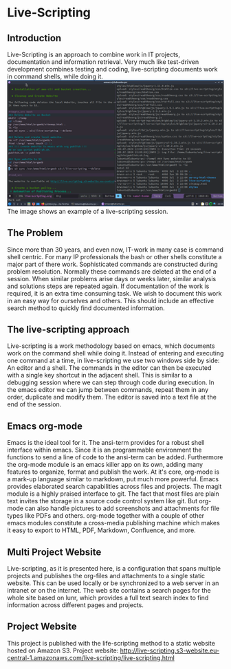 # Live-Scripting
## Introduction

Live-Scripting is an approach to combine work in IT projects, documentation and information retrieval.
Very much like test-driven development combines testing and coding, live-scripting documents work in command shells, while doing it.
![Example of a live-scripting session.](/images/Introduction/2020-07-03_22-06-50_2020-07-03_22-05-56.png)
The image shows an example of a live-scripting session.
## The Problem

Since more than 30 years, and even now, IT-work in many case is command shell centric. For many IP professionals the bash or other shells constitute a major part of there work. Sophisticated commands are constructed during problem resolution. Normally these commands are deleted at the end of a session. When similar problems arise days or weeks later, similar analysis and solutions steps are repeated again. If documentation of the work is required, it is an extra time consuming task. We wish to document this work in an easy way for ourselves and others. This should include an effective search method to quickly find documented information.

## The live-scripting approach

Live-scripting is a work methodology based on emacs, which documents work on the command shell while doing it. Instead of entering and executing one command at a time, in live-scripting we use two windows side by side: An editor and a shell. The commands in the editor can then be executed with a single key shortcut in the adjacent shell. This is similar to a debugging session where we can step through code during execution. In the emacs editor we can jump between commands, repeat them in any order, duplicate and modify them. The editor is saved into a text file at the end of the session.

## Emacs org-mode

Emacs is the ideal tool for it. The ansi-term provides for a robust shell interface within emacs. Since it is an programmable environment the functions to send a line of code to the ansi-term can be added. Furthermore the org-mode module is an emacs killer app on its own, adding many features to organize, format and publish the work. At it's core, org-mode is a mark-up language similar to markdown, put much more powerful. Emacs provides elaborated search capabilities across files and projects. The magit module is a highly praised interface to git. The fact that most files are plain text invites the storage in a source code control system like git. But org-mode can also handle pictures to add screenshots and attachments for file types like PDFs and others. org-mode together with a couple of other emacs modules constitute a cross-media publishing machine which makes it easy to export to HTML, PDF, Markdown, Confluence, and more.

## Multi Project Website
Live-scripting, as it is presented here, is a configuration that spans multiple projects and publishes the org-files and attachments to a single static website. This can be used locally or be synchronized to a web server in an intranet or on the internet. The web site contains a search pages for the whole site based on lunr, which provides a full text search index to find information across different pages and projects.

## Project Website
This project is published with the life-scripting method to a static website hosted on Amazon S3.
Project website: http://live-scripting.s3-website.eu-central-1.amazonaws.com/live-scripting/live-scripting.html

